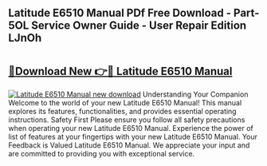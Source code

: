 ## Latitude E6510 Manual PDf Free Download - Part-5OL Service Owner Guide - User Repair Edition LJnOh

# <h2><a href="http://bc40967.oget.top/?id=Latitude+E6510+Manual">🔗Download New 👉🔴 Latitude E6510 Manual</a></h2>

[![Latitude E6510 Manual new download](https://i.imgur.com/5g1atiW.png)](http://bc40967.oget.top/?id=Latitude+E6510+Manual)
Understanding Your Companion Welcome to the world of your new Latitude E6510 Manual! This manual explores its features, functionalities, and provides essential operating instructions. Safety First Please ensure you follow all safety precautions when operating your new Latitude E6510 Manual. Experience the power of list of features at your fingertips with your new Latitude E6510 Manual. Your Feedback is Valued Latitude E6510 Manual. We appreciate your input and are committed to providing you with exceptional service.
